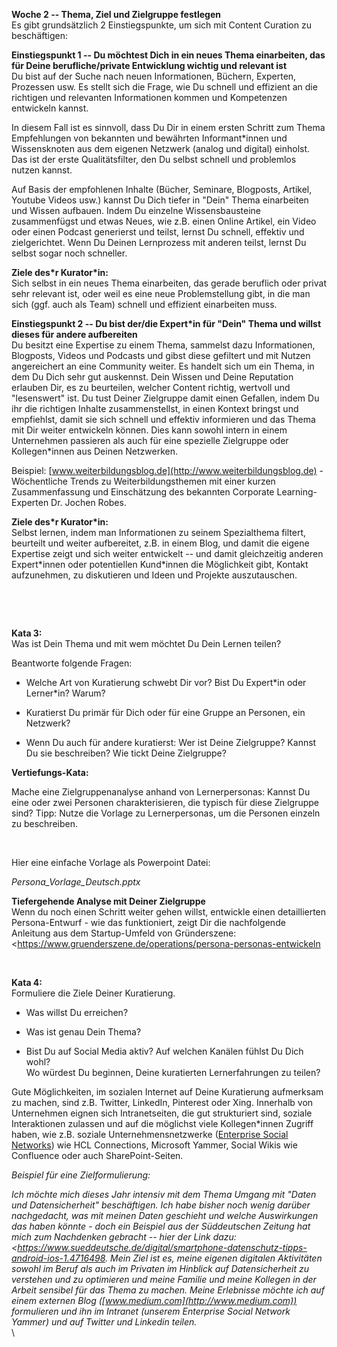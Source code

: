 **Woche 2 -- Thema, Ziel und Zielgruppe festlegen**\
 Es gibt grundsätzlich 2 Einstiegspunkte, um sich mit Content Curation
 zu beschäftigen:

 **Einstiegspunkt 1 -- Du möchtest Dich in ein neues Thema einarbeiten,
 das für Deine berufliche/private Entwicklung wichtig und relevant
 ist**\
 Du bist auf der Suche nach neuen Informationen, Büchern, Experten,
 Prozessen usw. Es stellt sich die Frage, wie Du schnell und effizient
 an die richtigen und relevanten Informationen kommen und Kompetenzen
 entwickeln kannst.

 In diesem Fall ist es sinnvoll, dass Du Dir in einem ersten Schritt
 zum Thema Empfehlungen von bekannten und bewährten Informant\*innen
 und Wissensknoten aus dem eigenen Netzwerk (analog und digital)
 einholst. Das ist der erste Qualitätsfilter, den Du selbst schnell und
 problemlos nutzen kannst.

 Auf Basis der empfohlenen Inhalte (Bücher, Seminare, Blogposts,
 Artikel, Youtube Videos usw.) kannst Du Dich tiefer in \"Dein\" Thema
 einarbeiten und Wissen aufbauen. Indem Du einzelne Wissensbausteine
 zusammenfügst und etwas Neues, wie z.B. einen Online Artikel, ein
 Video oder einen Podcast generierst und teilst, lernst Du schnell,
 effektiv und zielgerichtet. Wenn Du Deinen Lernprozess mit anderen
 teilst, lernst Du selbst sogar noch schneller.

 **Ziele des\*r Kurator\*in:**\
 Sich selbst in ein neues Thema einarbeiten, das gerade beruflich oder
 privat sehr relevant ist, oder weil es eine neue Problemstellung gibt,
 in die man sich (ggf. auch als Team) schnell und effizient einarbeiten
 muss.

 **Einstiegspunkt 2 -- Du bist der/die Expert\*in für \"Dein\" Thema
 und willst dieses für andere aufbereiten**\
 Du besitzt eine Expertise zu einem Thema, sammelst dazu Informationen,
 Blogposts, Videos und Podcasts und gibst diese gefiltert und mit
 Nutzen angereichert an eine Community weiter. Es handelt sich um ein
 Thema, in dem Du Dich sehr gut auskennst. Dein Wissen und Deine
 Reputation erlauben Dir, es zu beurteilen, welcher Content richtig,
 wertvoll und \"lesenswert\" ist. Du tust Deiner Zielgruppe damit einen
 Gefallen, indem Du ihr die richtigen Inhalte zusammenstellst, in einen
 Kontext bringst und empfiehlst, damit sie sich schnell und effektiv
 informieren und das Thema mit Dir weiter entwickeln können. Dies kann
 sowohl intern in einem Unternehmen passieren als auch für eine
 spezielle Zielgruppe oder Kollegen\*innen aus Deinen Netzwerken.

 Beispiel:
 [www.weiterbildungsblog.de](http://www.weiterbildungsblog.de) -
 Wöchentliche Trends zu Weiterbildungsthemen mit einer kurzen
 Zusammenfassung und Einschätzung des bekannten Corporate
 Learning-Experten Dr. Jochen Robes.

 **Ziele des\*r Kurator\*in:**\
 Selbst lernen, indem man Informationen zu seinem Spezialthema filtert,
 beurteilt und weiter aufbereitet, z.B. in einem Blog, und damit die
 eigene Expertise zeigt und sich weiter entwickelt -- und damit
 gleichzeitig anderen Expert\*innen oder potentiellen Kund\*innen die
 Möglichkeit gibt, Kontakt aufzunehmen, zu diskutieren und Ideen und
 Projekte auszutauschen.

  

  

 **Kata 3:**\
 Was ist Dein Thema und mit wem möchtet Du Dein Lernen teilen?

 Beantworte folgende Fragen:

-   Welche Art von Kuratierung schwebt Dir vor? Bist Du Expert\*in oder
     Lerner\*in? Warum?

-   Kuratierst Du primär für Dich oder für eine Gruppe an Personen, ein
     Netzwerk?

-   Wenn Du auch für andere kuratierst: Wer ist Deine Zielgruppe? Kannst
     Du sie beschreiben? Wie tickt Deine Zielgruppe?

 **Vertiefungs-Kata:**

 Mache eine Zielgruppenanalyse anhand von Lernerpersonas: Kannst Du
 eine oder zwei Personen charakterisieren, die typisch für diese
 Zielgruppe sind? Tipp: Nutze die Vorlage zu Lernerpersonas, um die
 Personen einzeln zu beschreiben.

  

 Hier eine einfache Vorlage als Powerpoint Datei:

 *Persona_Vorlage_Deutsch.pptx*

 **Tiefergehende Analyse mit Deiner Zielgruppe**\
 Wenn du noch einen Schritt weiter gehen willst, entwickle einen
 detaillierten Persona-Entwurf - wie das funktioniert, zeigt Dir die
 nachfolgende Anleitung aus dem Startup-Umfeld von Gründerszene:
 <https://www.gruenderszene.de/operations/persona-personas-entwickeln

  

 **Kata 4:**\
 Formuliere die Ziele Deiner Kuratierung.

-   Was willst Du erreichen?

-   Was ist genau Dein Thema?

-   Bist Du auf Social Media aktiv? Auf welchen Kanälen fühlst Du Dich
     wohl?\
     Wo würdest Du beginnen, Deine kuratierten Lernerfahrungen zu
     teilen?

 Gute Möglichkeiten, im sozialen Internet auf Deine Kuratierung
 aufmerksam zu machen, sind z.B. Twitter, LinkedIn, Pinterest oder
 Xing. Innerhalb von Unternehmen eignen sich Intranetseiten, die gut
 strukturiert sind, soziale Interaktionen zulassen und auf die
 möglichst viele Kollegen\*innen Zugriff haben, wie z.B. soziale
 Unternehmensnetzwerke ([Enterprise Social
 Networks](https://www.computerwoche.de/a/erfolgreich-dank-esn,3544076))
 wie HCL Connections, Microsoft Yammer, Social Wikis wie Confluence
 oder auch SharePoint-Seiten.

 *Beispiel für eine Zielformulierung:*

 *Ich möchte mich dieses Jahr intensiv mit dem Thema Umgang mit \"Daten
 und Datensicherheit\" beschäftigen. Ich habe bisher noch wenig darüber
 nachgedacht, was mit meinen Daten geschieht und welche Auswirkungen
 das haben könnte - doch ein Beispiel aus der Süddeutschen Zeitung hat
 mich zum Nachdenken gebracht -- hier der Link dazu:
 <https://www.sueddeutsche.de/digital/smartphone-datenschutz-tipps-android-ios-1.4716498.
 Mein Ziel ist es, meine eigenen digitalen Aktivitäten sowohl im Beruf
 als auch im Privaten im Hinblick auf Datensicherheit zu verstehen und
 zu optimieren und meine Familie und meine Kollegen in der Arbeit
 sensibel für das Thema zu machen. Meine Erlebnisse möchte ich auf
 einem externen Blog ([www.medium.com](http://www.medium.com))
 formulieren und ihn im Intranet (unserem Enterprise Social Network
 Yammer) und auf Twitter und Linkedin teilen.*\
 \
